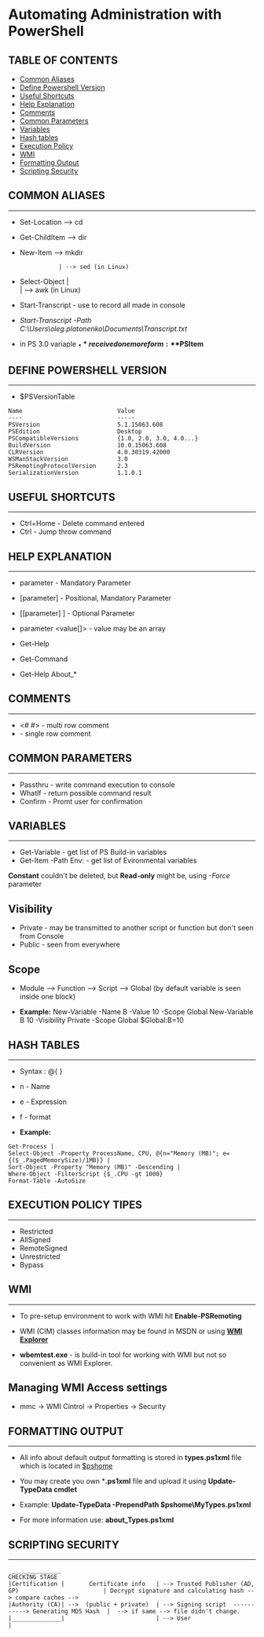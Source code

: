 # Automating Administration with PowerShell

## TABLE OF CONTENTS
- [Common Aliases](#CommonAliases)
- [Define Powershell Version](#PSVersion)
- [Useful Shortcuts](#Shortcuts)
- [Help Explanation](#Help)
- [Comments](#Comments)
- [Common Parameters](#Parameters)
- [Variables](#Variables)
- [Hash tables](#HashTables)
- [Execution Policy](#ExecPolicy)
- [WMI](#WMI)
- [Formatting Output](#Output)
- [Scripting Security](#Security)


## COMMON ALIASES <a name="CommonAliases"></a>
-------------------------------
- Set-Location --> cd
- Get-ChildItem --> dir
- New-Item --> mkdir

                 | --> sed (in Linux)
- Select-Object  |  
                 | --> awk (in Linux)

- Start-Transcript - use to record all made in console
- *Start-Transcript -Path C:\Users\oleg.platonenko\Documents\Transcript.txt*

- in PS 3.0 variaple **$_** received one more form: **$PSItem**

## DEFINE POWERSHELL VERSION <a name="PSVersion"></a>
-------------------------------
- $PSVersionTable
```
Name                           Value
----                           -----
PSVersion                      5.1.15063.608
PSEdition                      Desktop
PSCompatibleVersions           {1.0, 2.0, 3.0, 4.0...}
BuildVersion                   10.0.15063.608
CLRVersion                     4.0.30319.42000
WSManStackVersion              3.0
PSRemotingProtocolVersion      2.3
SerializationVersion           1.1.0.1
```

## USEFUL SHORTCUTS <a name="Shortcuts"></a>
-------------------------------
- Ctrl+Home - Delete command entered
- Ctrl - Jump throw command 

## HELP EXPLANATION <a name="Help"></a>
-------------------------------
- parameter <value> - Mandatory Parameter
- [parameter] <value> - Positional, Mandatory Parameter
- [[parameter] <value>] - Optional Parameter
- parameter <value[]> - value may be an array

- Get-Help
- Get-Command
- Get-Help About_*

## COMMENTS <a name="Comments"></a>
-------------------------------
- <# #> - multi row comment 
- <sharp> - single row comment 
 
## COMMON PARAMETERS <a name="Parameters"></a>
-------------------------------
- Passthru - write command execution to console
- WhatIf - return possible command result
- Confirm - Promt user for confirmation

## VARIABLES <a name="Variables"></a>
-------------------------------
- Get-Variable - get list of PS Build-in variables
- Get-Item -Path Env: - get list of Evironmental variables 

**Constant** couldn't be deleted, but **Read-only** might be, using *-Force* parameter

## Visibility
- Private - may be transmitted to another script or function but don't seen from Console
- Public - seen from everywhere

## Scope
- Module --> Function --> Script --> Global (by default variable is seen inside one block)  

- **Example:**
New-Variable -Name B -Value 10 -Scope Global
New-Variable B 10 -Visibility Private -Scope Global
$Global:B=10

## HASH TABLES <a name="HashTables"></a>
-------------------------------
- Syntax : @{ }
- n - Name
- e - Expression
- f - format

- **Example:**
```
Get-Process | 
Select-Object -Property ProcessName, CPU, @{n="Memory (MB)"; e={($_.PagedMemorySize)/1MB}} | 
Sort-Object -Property "Memory (MB)" -Descending | 
Where-Object -FilterScript {$_.CPU -gt 1000}
Format-Table -AutoSize
```

## EXECUTION POLICY TIPES <a name="ExecPolicy"></a>
-------------------------------
- Restricted
- AllSigned
- RemoteSigned
- Unrestricted
- Bypass

## WMI <a name="WMI"></a>
-------------------------------
- To pre-setup environment to work with WMI hit **Enable-PSRemoting**

- WMI (CIM) classes information may be found in MSDN or using [**WMI Explorer**](https://wmie.codeplex.com/releases/view/135794) 
- **wbemtest.exe** - is build-in tool for working with WMI but not so convenient as WMI Explorer.

## Managing WMI Access settings
- mmc -> WMI Cintrol -> Properties -> Security

## FORMATTING OUTPUT <a name="Output"></a>
-------------------------------
- All info about default output formatting is stored in **types.ps1xml** file which is located in [$pshome](C:\Windows\System32\WindowsPowerShell\v1.0)
- You may create you own ***.ps1xml** file and upload it using **Update-TypeData cmdlet** 

- Example:
**Update-TypeData -PrependPath $pshome\MyTypes.ps1xml**

- For more information use: **about_Types.ps1xml**

## SCRIPTING SECURITY <a name="Security"></a>
-------------------------------
```
 ______________                                                                                     CHECKING STAGE
|Certification |       Certificate info   | --> Trusted Publisher (AD, GP)                        | Decrypt signature and calculating hash --> compare caches -->
|Authority (CA)| -->  (public + private)  | --> Signing script  -----------> Generating MD5 Hash  |  --> if same --> file didn't change.
|______________|                          | --> User                                              |
```
